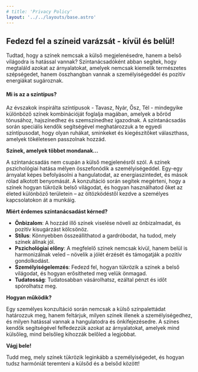 ```yaml
---
# title: 'Privacy Policy'
layout: '../../layouts/base.astro'
---
```


## Fedezd fel a színeid varázsát - kívül és belül!

Tudtad, hogy a színek nemcsak a külső megjelenésedre, hanem a belső világodra is hatással vannak? Színtanácsadóként abban segítek, hogy megtaláld azokat az árnyalatokat, amelyek nemcsak kiemelik természetes szépségedet, hanem összhangban vannak a személyiségeddel és pozitív energiákat sugároznak.

#### Mi is az a színtípus?

Az évszakok inspirálta színtípusok - Tavasz, Nyár, Ősz, Tél - mindegyike különböző színek kombinációját foglalja magában, amelyek a bőröd tónusához, hajszínedhez és szemszínedhez igazodnak. A színtanácsadás során speciális kendők segítségével meghatározzuk a te egyedi színtípusodat, hogy olyan ruhákat, sminkeket és kiegészítőket választhass, amelyek tökéletesen passzolnak hozzád.

**Színek, amelyek többet mondanak...**

A színtanácsadás nem csupán a külső megjelenésről szól. A színek pszichológiai hatása mélyen összefonódik a személyiségeddel. Egy-egy árnyalat képes befolyásolni a hangulatodat, az energiaszintedet, és mások rólad alkotott benyomását. A konzultáció során segítek megérteni, hogy a színek hogyan tükrözik belső világodat, és hogyan használhatod őket az életed különböző területein – az öltözködéstől kezdve a személyes kapcsolatokon át a munkáig.

**Miért érdemes színtanácsadást kérned?**

- **Önbizalom**: A hozzád illő színek viselése növeli az önbizalmadat, és pozitív kisugárzást kölcsönöz.
- **Stílus**: Könnyebben összeállíthatod a gardróbodat, ha tudod, mely színek állnak jól.
- **Pszichológiai előny**: A megfelelő színek nemcsak kívül, hanem belül is harmonizálnak veled – növelik a jólét érzését és támogatják a pozitív gondolkodást.
- **Személyiségelemzés**: Fedezd fel, hogyan tükrözik a színek a belső világodat, és hogyan erősítheted meg velük önmagad.
- **Tudatosság**: Tudatosabban vásárolhatsz, ezáltal pénzt és időt spórolhatsz meg.

**Hogyan működik?**

Egy személyes konzultáció során nemcsak a külső színpalettádat határozzuk meg, hanem feltárjuk, milyen színek illenek a személyiségedhez, és milyen hatással vannak a hangulatodra és önkifejezésedre. A színes kendők segítségével felfedezzük azokat az árnyalatokat, amelyek mind külsőleg, mind belsőleg kihozzák belőled a legjobbat.

**Vágj bele!**

Tudd meg, mely színek tükrözik leginkább a személyiségedet, és hogyan tudsz harmóniát teremteni a külsőd és a belsőd között!

